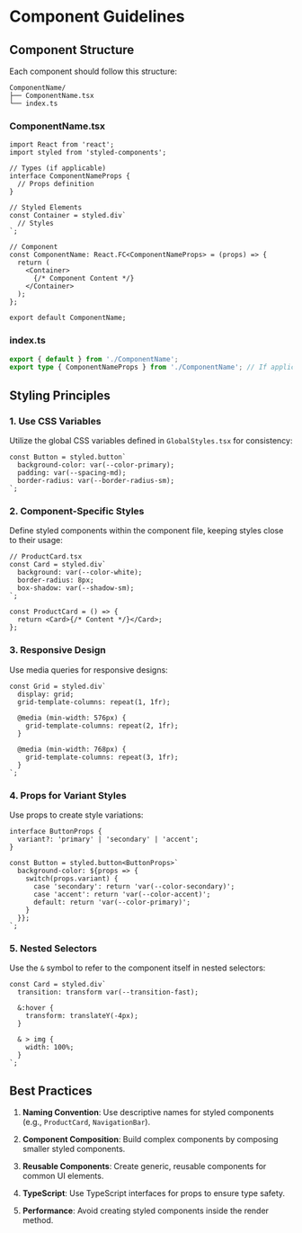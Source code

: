 # Component Guidelines

## Component Structure

Each component should follow this structure:

```
ComponentName/
├── ComponentName.tsx
└── index.ts
```

### ComponentName.tsx

```tsx
import React from 'react';
import styled from 'styled-components';

// Types (if applicable)
interface ComponentNameProps {
  // Props definition
}

// Styled Elements
const Container = styled.div`
  // Styles
`;

// Component
const ComponentName: React.FC<ComponentNameProps> = (props) => {
  return (
    <Container>
      {/* Component Content */}
    </Container>
  );
};

export default ComponentName;
```

### index.ts

```ts
export { default } from './ComponentName';
export type { ComponentNameProps } from './ComponentName'; // If applicable
```

## Styling Principles

### 1. Use CSS Variables

Utilize the global CSS variables defined in `GlobalStyles.tsx` for consistency:

```tsx
const Button = styled.button`
  background-color: var(--color-primary);
  padding: var(--spacing-md);
  border-radius: var(--border-radius-sm);
`;
```

### 2. Component-Specific Styles

Define styled components within the component file, keeping styles close to their usage:

```tsx
// ProductCard.tsx
const Card = styled.div`
  background: var(--color-white);
  border-radius: 8px;
  box-shadow: var(--shadow-sm);
`;

const ProductCard = () => {
  return <Card>{/* Content */}</Card>;
};
```

### 3. Responsive Design

Use media queries for responsive designs:

```tsx
const Grid = styled.div`
  display: grid;
  grid-template-columns: repeat(1, 1fr);
  
  @media (min-width: 576px) {
    grid-template-columns: repeat(2, 1fr);
  }
  
  @media (min-width: 768px) {
    grid-template-columns: repeat(3, 1fr);
  }
`;
```

### 4. Props for Variant Styles

Use props to create style variations:

```tsx
interface ButtonProps {
  variant?: 'primary' | 'secondary' | 'accent';
}

const Button = styled.button<ButtonProps>`
  background-color: ${props => {
    switch(props.variant) {
      case 'secondary': return 'var(--color-secondary)';
      case 'accent': return 'var(--color-accent)';
      default: return 'var(--color-primary)';
    }
  }};
`;
```

### 5. Nested Selectors

Use the `&` symbol to refer to the component itself in nested selectors:

```tsx
const Card = styled.div`
  transition: transform var(--transition-fast);
  
  &:hover {
    transform: translateY(-4px);
  }
  
  & > img {
    width: 100%;
  }
`;
```

## Best Practices

1. **Naming Convention**: Use descriptive names for styled components (e.g., `ProductCard`, `NavigationBar`).

2. **Component Composition**: Build complex components by composing smaller styled components.

3. **Reusable Components**: Create generic, reusable components for common UI elements.

4. **TypeScript**: Use TypeScript interfaces for props to ensure type safety.

5. **Performance**: Avoid creating styled components inside the render method.
